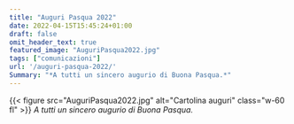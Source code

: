 ```yaml
---
title: "Auguri Pasqua 2022"
date: 2022-04-15T15:45:24+01:00
draft: false
omit_header_text: true
featured_image: "AuguriPasqua2022.jpg"
tags: ["comunicazioni"]
url: '/auguri-pasqua-2022/'
Summary: "*A tutti un sincero augurio di Buona Pasqua.*"
---
```


{{< figure src="AuguriPasqua2022.jpg" alt="Cartolina auguri" class="w-60 fl" >}}
*A tutti un sincero augurio di Buona Pasqua.*
